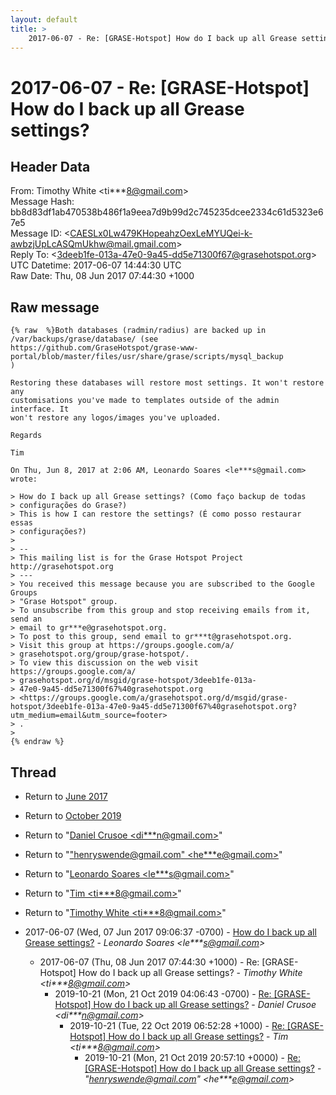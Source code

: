 ```yaml
---
layout: default
title: >
    2017-06-07 - Re: [GRASE-Hotspot] How do I back up all Grease settings?
---
```


# 2017-06-07 - Re: [GRASE-Hotspot] How do I back up all Grease settings?

## Header Data

From: Timothy White \<ti***8@gmail.com\><br>
Message Hash: bb8d83df1ab470538b486f1a9eea7d9b99d2c745235dcee2334c61d5323e67e5<br>
Message ID: \<CAESLx0Lw479KHopeahzOexLeMYUQei-k-awbzjUpLcASQmUkhw@mail.gmail.com\><br>
Reply To: \<3deeb1fe-013a-47e0-9a45-dd5e71300f67@grasehotspot.org\><br>
UTC Datetime: 2017-06-07 14:44:30 UTC<br>
Raw Date: Thu, 08 Jun 2017 07:44:30 +1000<br>

## Raw message

```
{% raw  %}Both databases (radmin/radius) are backed up in
/var/backups/grase/database/ (see
https://github.com/GraseHotspot/grase-www-portal/blob/master/files/usr/share/grase/scripts/mysql_backup
)

Restoring these databases will restore most settings. It won't restore any
customisations you've made to templates outside of the admin interface. It
won't restore any logos/images you've uploaded.

Regards

Tim

On Thu, Jun 8, 2017 at 2:06 AM, Leonardo Soares <le***s@gmail.com>
wrote:

> How do I back up all Grease settings? (Como faço backup de todas
> configurações do Grase?)
> This is how I can restore the settings? (É como posso restaurar essas
> configurações?)
>
> --
> This mailing list is for the Grase Hotspot Project http://grasehotspot.org
> ---
> You received this message because you are subscribed to the Google Groups
> "Grase Hotspot" group.
> To unsubscribe from this group and stop receiving emails from it, send an
> email to gr***e@grasehotspot.org.
> To post to this group, send email to gr***t@grasehotspot.org.
> Visit this group at https://groups.google.com/a/
> grasehotspot.org/group/grase-hotspot/.
> To view this discussion on the web visit https://groups.google.com/a/
> grasehotspot.org/d/msgid/grase-hotspot/3deeb1fe-013a-
> 47e0-9a45-dd5e71300f67%40grasehotspot.org
> <https://groups.google.com/a/grasehotspot.org/d/msgid/grase-hotspot/3deeb1fe-013a-47e0-9a45-dd5e71300f67%40grasehotspot.org?utm_medium=email&utm_source=footer>
> .
>
{% endraw %}
```

## Thread

+ Return to [June 2017](/archive/2017/06)
+ Return to [October 2019](/archive/2019/10)

+ Return to "[Daniel Crusoe <di***n<span>@</span>gmail.com>](/authors/di___n_at_gmail_com)"
+ Return to "["henryswende@gmail.com" <he***e<span>@</span>gmail.com>](/authors/he___e_at_gmail_com)"
+ Return to "[Leonardo Soares <le***s<span>@</span>gmail.com>](/authors/le___s_at_gmail_com)"
+ Return to "[Tim <ti***8<span>@</span>gmail.com>](/authors/ti___8_at_gmail_com)"
+ Return to "[Timothy White <ti***8<span>@</span>gmail.com>](/authors/ti___8_at_gmail_com)"

+ 2017-06-07 (Wed, 07 Jun 2017 09:06:37 -0700) - [How do I back up all Grease settings?](/archive/2017/06/1e40e5527ab613b5141b3d933913948692201a9257b4ff16398de7f1730c2971) - _Leonardo Soares \<le***s@gmail.com\>_
  + 2017-06-07 (Thu, 08 Jun 2017 07:44:30 +1000) - Re: [GRASE-Hotspot] How do I back up all Grease settings? - _Timothy White \<ti***8@gmail.com\>_
    + 2019-10-21 (Mon, 21 Oct 2019 04:06:43 -0700) - [Re: [GRASE-Hotspot] How do I back up all Grease settings?](/archive/2019/10/5841a4554821e4500c5d0803b6324c0cd2e55749bf6dd7c6012f17c5ec17887e) - _Daniel Crusoe \<di***n@gmail.com\>_
      + 2019-10-21 (Tue, 22 Oct 2019 06:52:28 +1000) - [Re: [GRASE-Hotspot] How do I back up all Grease settings?](/archive/2019/10/2301b3599ea90812792842d100caaaf03e4e98fc4b52e02b4a73c468cd59a5e2) - _Tim \<ti***8@gmail.com\>_
        + 2019-10-21 (Mon, 21 Oct 2019 20:57:10 +0000) - [Re: [GRASE-Hotspot] How do I back up all Grease settings?](/archive/2019/10/ab0c85884a23b44599fc1bbb0ceca6a6b1169b082356d957817f10ed549f3243) - _"henryswende@gmail.com" \<he***e@gmail.com\>_

